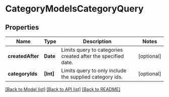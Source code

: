 # CategoryModelsCategoryQuery

## Properties
Name | Type | Description | Notes
------------ | ------------- | ------------- | -------------
**createdAfter** | **Date** | Limits query to categories created after the specified date. | [optional] 
**categoryIds** | **[Int]** | Limits query to only include the supplied category ids. | [optional] 

[[Back to Model list]](../README.md#documentation-for-models) [[Back to API list]](../README.md#documentation-for-api-endpoints) [[Back to README]](../README.md)


